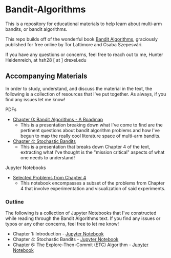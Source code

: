# Bandit-Algorithms

This is a repository for educational materials to help learn about 
multi-arm bandits, or bandit algorithms. 

This repo builds off 
of the wonderful book [Bandit Algorithms](https://tor-lattimore.com/downloads/book/book.pdf),
graciously published for free online 
by Tor Lattimore and Csaba Szepesvári.

If you have any questions or concerns, feel free to reach out to me,
Hunter Heidenreich, at hsh28 [ at ] drexel.edu

## Accompanying Materials

In order to study, understand, and discuss the material in the text,
the following is a collection of resources that I've put together. 
As always, if you find any issues let me know!

PDFs
- [Chapter 0: Bandit Algorithms - A Roadmap](PDFs/Chp0.pdf)
    - This is a presentation breaking down what I've come to find are the pertinent questions about bandit algorithm
    problems and how I've begun to map the really cool literature space of multi-arm bandits.
- [Chapter 4: Stochastic Bandits](PDFs/Chp4.pdf)
    - This is a presentation that breaks down Chapter 4 of the text, extracting what I've thought is the 
    "mission critical" aspects of what one needs to understand!

Jupyter Notebooks
- [Selected Problems from Chapter 4](chapters/04/SolvedProblems.ipynb)
    - This notebook encompasses a subset of the problems from Chapter 4 that involve experimentation and visualization 
    of said experiments.

### Outline

The following is a collection of Jupyter Notebooks that I've constructed while 
reading through the Bandit Algorithms text. 
If you find any issues or typos or any other concerns, feel free to let me know!
 
- Chapter 1: Introduction - [Jupyter Notebook](chapters/01/0-intro.ipynb)
- Chapter 4: Stochastic Bandits - [Jupyter Notebook](chapters/04/0-stochastics.ipynb)
- Chapter 6: The Explore-Then-Commit (ETC) Algorithm - [Jupyter Notebook](chapters/06/0-ETC.ipynb)
